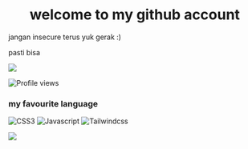 
<h1 align="center"> welcome to my github account </h1>

<p> jangan insecure terus yuk gerak :) </p>

<p> pasti bisa </p>

  <img src="https://github-readme-stats.vercel.app/api?username=fadilkun45&show_icons=true&include_all_commits=true&theme=monokai"  />
  
  ![Profile views](https://komarev.com/ghpvc/?username=fadilkun45&color=brightgreen)

### my favourite language

![CSS3](https://img.shields.io/badge/-CSS-254bdd?style=flat-square&logo=css3&logoColor=white)
![Javascript](https://img.shields.io/badge/-Javascript-efd81d?style=flat-square&logo=Javascript&logoColor=black)
![Tailwindcss](https://img.shields.io/badge/-Tailwindcss-efd81d?style=flat-square&logo=tailwindcss&logoColor=black)

<img align="center" src="https://activity-graph.herokuapp.com/graph?username=fadilkun45&theme=react-dark" />



<!-- ![221177248_130420295928381_8606281469592495961_n](https://user-images.githubusercontent.com/59074036/133109621-20746302-13a0-4f44-868d-9061f06d4607.jpg) -->

<!--
**fadilkun45/fadilkun45** is a ✨ _special_ ✨ repository because its `README.md` (this file) appears on your GitHub profile.

Here are some ideas to get you started:

- 🔭 I’m currently working on ...
- 🌱 I’m currently learning ...
- 👯 I’m looking to collaborate on ...
- 🤔 I’m looking for help with ...
- 💬 Ask me about ...
- 📫 How to reach me: ...
- 😄 Pronouns: ...
- ⚡ Fun fact: ...
-->

